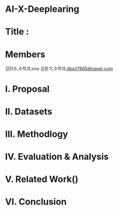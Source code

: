 # AI-X-Deeplearing

# Title :

# Members
  김민수,수학과,ooo
  김윤기,수학과,dbsrl7665@naver.com
# Ⅰ. Proposal
# Ⅱ. Datasets
# Ⅲ. Methodlogy
# Ⅳ. Evaluation & Analysis
# Ⅴ. Related Work()
# Ⅵ. Conclusion
